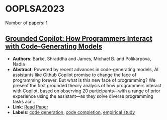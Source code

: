 # OOPLSA2023

Number of papers: 1

## [Grounded Copilot: How Programmers Interact with Code-Generating Models](paper_1.md)
- **Authors**: Barke, Shraddha and James, Michael B. and Polikarpova, Nadia
- **Abstract**: Powered by recent advances in code-generating models, AI assistants like Github Copilot promise to change the face of programming forever. But what is this new face of programming? We present the first grounded theory analysis of how programmers interact with Copilot, based on observing 20 participants—with a range of prior experience using the assistant—as they solve diverse programming tasks acr...
- **Link**: [Read Paper](https://doi.org/10.1145/3586030)
- **Labels**: [code generation](../../labels/code_generation.md), [code completion](../../labels/code_completion.md), [empirical study](../../labels/empirical_study.md)

